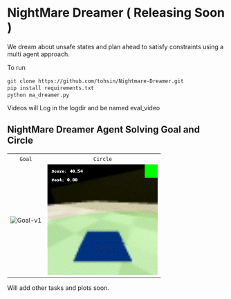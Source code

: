 # NightMare Dreamer ( Releasing Soon )

We dream about unsafe states and plan ahead to satisfy constraints using a multi agent approach.

To run
```
git clone https://github.com/tohsin/Nightmare-Dreamer.git
pip install requirements.txt
python ma_dreamer.py
```
Videos will Log in the logdir and be named eval_video

## NightMare Dreamer Agent Solving Goal and Circle
|                                  |                                                |
| :------------------------------: | :--------------------------------------------: |
|         `Goal`          |              `Circle`                    |
| ![Goal-v1](videos/eval_video_goal.gif) | ![Circle](videos/eval_video.gif) |

Will add other tasks and plots soon.

